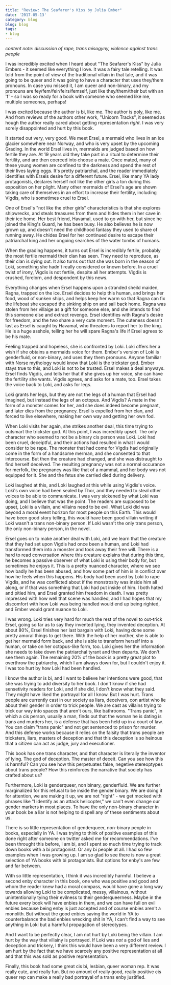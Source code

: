 ```yaml
---
title: "Review: The Seafarer's Kiss by Julia Ember"
date: '2017-05-13'
category: blog
blog: blog
tags:
- blog
---
```



*content note: discussion of rape, trans misogyny, violence against trans people*

I was incredibly excited when I heard about "The Seafarer's Kiss" by Julia Embers - it seemed like everything I love. It was a fairy tale retelling. It was told from the point of view of the traditional villain in that tale, and it was going to be queer and it was going to have a character that uses they/them pronouns. In case you missed it, I am queer and non-binary, and my pronouns are fey/fem/feir/feirs/femself, just like they/them/their but with an 'f' - so I was so ready for a book with someone who seemed like me, multiple someones, perhaps!

I was excited because the author is bi, like me. The author is poly, like me. And from reviews of the authors other work, "Unicorn Tracks", it seemed as hough the author really cared about getting representation *right*. I was very sorely disappointed and hurt by this book.

It started out very, very good. We meet Ersel, a mermaid who lives in an ice glacier somewhere near Norway, and who is very upset by the upcoming Grading. In the world Ersel lives in, mermaids are judged based on how fertile they are. At 19 years old they take part in a ritual to determine their fertility, and are then coerced into choose a mate. Once mated, many of these young women are confined to the darkness and spend the rest of their lives laying eggs. It's pretty patriarchal, and the reader immediately identifies with Ersels desire for a different future. Ersel, like many YA lady protagonists, declares herself not like the other girls a ton during this exposition on her plight. Many other mermaids of Ersel's age are shown taking care of themselves in an effort to increase their fertility, including Vigdis, who is sometimes cruel to Ersel.

One of Ersel's "not like the other girls" characteristics is that she explores shipwrecks, and steals treasures from them and hides them in her cave in their ice home. Her best friend, Havamal, used to go with her, but since he joined the King's Guard, he has been busy. He also believes he is now grown up, and doesn't need the childhood fantasy they used to share of running away. He chides Ersel for her continued desire to escape their patriarchal king and her ongoing searches of the water tombs of humans.

When the grading happens, it turns out Ersel is incredibly fertile, probably the most fertile mermaid their clan has seen. They need to reproduce, as their clan is dying out. It also turns out that she was born in the season of Loki, something she hadn't really considered or known before. In a cruel twist of irony, Vigdis is not fertile, despite all her attempts. Vigdis is crushed, forelorn, and despondent by this news.

Everything changes when Ersel happens upon a stranded sheild maiden, Ragna, trapped on the ice. Ersel decides to help this human, and brings her food, wood of sunken ships, and helps keep her warm so that Ragna can fix the lifeboat she escaped the sinking ship on and sail back home. Ragna was stolen from her villaige as a gift for someone else, and she intends to find this someone else and extract revenge. Ersel identifies with Ragna's desire for freedom, and the two share a very cute moment. The cuteness doesn't last as Ersel is caught by Havamal, who threatens to report her to the king. He is a huge asshole, telling her he will spare Ragna's life if Ersel agrees to be his mate.

Feeling trapped and hopeless, she is confronted by Loki. Loki offers her a wish if she obtains a mermaids voice for them. Ember's version of Loki is genderfluid, or non-binary, and uses they them pronouns. Anyone familiar with Norse mythology would know that Loki is the trickster god. Ember stays true to this, and Loki is not to be trusted. Ersel makes a deal anyways. Ersel finds Vigdis, and tells her that if she gives up her voice, she can have the fertility she wants. Vigdis agrees, and asks for a mate, too. Ersel takes the voice back to Loki, and asks for legs.

Loki grants her legs, but they are not the legs of a human that Ersel had imagined, but instead the legs of an octopus. And Vigdis? A mate in the form of a monster comes for her, and she does indeed become pregnant, and later dies from the pregnancy. Ersel is expelled from her clan, and forced to live elsewhere, making her own way and getting her own fod.

When Loki visits her again, she strikes another deal, this time trying to outsmart the trickster god. At this point, I was incredibly upset. The only character who seemed to not be a binary cis person was Loki. Loki had been cruel, deceiptful, and their actions had resulted in what I would consider to be rape. The monster that had come for Vigdis had originally come in the form of a handsome merman, and she consented to that intercourse. But then the creature had changed, and she was distraught to find herself deceived. The resulting pregnancy was not a normal occurance for merfolk, the pregnancy was like that of a mammal, and her body was not equipped for it. She and the fetus she carried died during delivery. 

Loki laughed at this, and Loki laughed at this while using Vigdis's voice. Loki's own voice had been sealed by Thor, and they needed to steal other voices to be able to communicate. I was very sickened by what Loki was doing, and I believe that was the point. The readers are supposed to be upset, Loki is a villain, and villains need to be evil. What Loki did was beyond a moral event horizon for most people on this Earth. This would have been good story telling, this would have been good villain writing if Loki wasn't a trans non-binary person. If Loki wasn't the only trans person, the only non-binary person, in the novel. 

Ersel goes on to make another deal with Loki, and we learn that the creature that they had set upon Vigdis had once been a human, and Loki had transformed them into a monster and took away their free will. There is a hard to read conversation where this creature explains that during this time, he becomes a passive observer of what Loki is using their body for, but sometimes he enjoys it. This is a pretty nuanced character, where we see how badly he has been abused, and how some part of him is in conflict over how he feels when this happens. His body had been used by Loki to rape Vigdis, and he was conflicted about if the monstrosity was inside him all along, or if that was something that Loki had put inside of him. I both hated and pitied him, and Ersel granted him freedom in death. I was pretty impressed with how well that scene was handled, and I had hopes that my discomfort with how Loki was being handled would end up being righted, and Ember would grant nuance to Loki.

I was wrong. Loki tries very hard for much the rest of the novel to out-trick Ersel, going so far as to say they invented lying, they invented deception. At about 80%, Ersel finishes her last bargain with Loki, having done some pretty amoral things to get there. With the help of her mother, she is able to get her mermaid form back, and she is able to transform herself into a human, or take on her octopus-like form, too. Loki gives her the information she needs to take down the patriarchal tyrant and then departs. We don't see them again. The remaining 20% of the book is a pretty great plot to overthrow the patriarchy, which I am always down for, but I couldn't enjoy it. I was too hurt by how Loki had been handled.

I know the author is bi, and I want to believe her intentions were good, that she was trying to add diversity to her book. I don't know if she had sensetivity readers for Loki, and if she did, I don't know what they said. They might have liked the portrayal for all I know. But I was hurt. Trans people are currently cast in our society as liars, deceivers, con artist who lie about their gender in order to trick people. We are cast as villains trying to trick our way into spaces that aren't ours, like bathrooms. "Trans panic", in which a cis person, usually a man, finds out that the woman he is dating is trans and murders her, is a defense that has been held up in a court of law. You can claim "trans panic" and not get sentenced to prison for murder. And this defense works because it relies on the falsity that trans people are tricksters, liars, masters of deception and that this deception is so heinous that a citizen can act as judge, jury and executioner.

This book has one trans character, and that character is literally the inventor of lying. The god of deception. The master of deceit. Can you see how this is harmful? Can you see how this perpetuates false, negetive stereoptypes about trans people? How this reinforces the narrative that society has crafted about us?

Furthermore, Loki is genderqueer, non binary, genderfluid. We are further marginalized for this refusal to be inside the gender binary. We are doing it for attention, we are making it up, we are not "right" - we get mocked with phrases like "I identify as an attack helicopter," we can't even change our gender markers in most places. To have the only non-binary character in your book be a liar is not helping to dispell any of these sentiments about us. 

There is so little representation of genderqueer, non-binary people in books, especially in YA. I was trying to think of positive examples of this done right after someone on twitter asked me for recommendations. I've been throught this before, I am bi, and I spent so much time trying to track down books with a bi protagonist. Or any bi people at all. I had so few examples when I was growing up. I am so glad to see there is now a great selection of YA books with bi protagonists. But options for enby's are few and far between. 

With so little representation, I think it was incredibly harmful. I believe a second enby character in this book, one who was positive and good and whom the reader knew had a moral compass, would have gone a long way towards allowing Loki to be complicated, messy, villainous, without unintentionally tying their evilness to their genderqueerness. Maybe in the future every book will have enbies in them, and we can have full on evil enbies because being enby is just accepted and of course enbies aren't a monolith. But without the good enbies saving the world in YA to counterbalance the bad enbies wrecking shit in YA, I can't find a way to see anything in Loki but a harmful propagation of stereotypes. 
 
 And I want to be perfectly clear, I am not hurt by Loki being the villain. I am hurt by the way that villainy is portrayed. If Loki was *not* a god of lies and deception and trickery, I think this would have been a very different review. I am hurt by the fact that we have scarcely any positive representation at all and that this was sold as positive representation.  
 
 Finally, this book had some great cis bi, lesbian, queer woman rep. It was really cute, and really fun. But no amount of really good, really positive cis queer rep can make a really bad portrayal of a trans enby justified.




